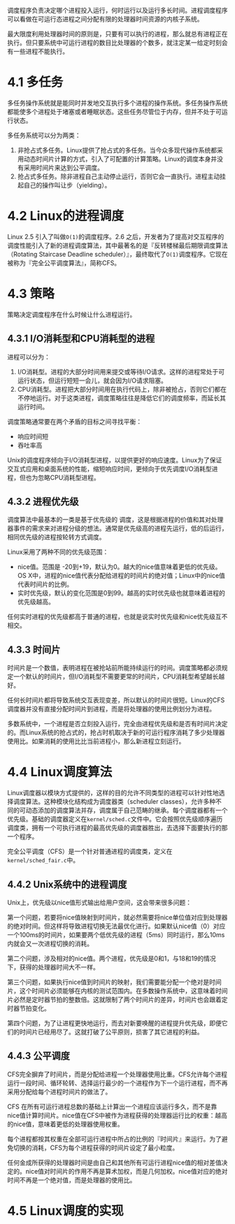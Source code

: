 调度程序负责决定哪个进程投入运行，何时运行以及运行多长时间。进程调度程序可以看做在可运行态进程之间分配有限的处理器时间资源的内核子系统。

最大限度利用处理器时间的原则是，只要有可以执行的进程，那么就总有进程正在执行。但只要系统中可运行进程的数目比处理器的个数多，就注定某一给定时刻会有一些进程不能执行。

# 4.1 多任务

多任务操作系统就是能同时并发地交互执行多个进程的操作系统。多任务操作系统都能使多个进程处于堵塞或者睡眠状态。这些任务尽管位于内存，但并不处于可运行状态。

多任务系统可以分为两类：

1. 非抢占式多任务。Linux提供了抢占式的多任务。当今众多现代操作系统都采用动态时间片计算的方式，引入了可配置的计算策略。Linux的调度本身并没有采用时间片来达到公平调度。
2. 抢占式多任务。除非进程自己主动停止运行，否则它会一直执行。进程主动挂起自己的操作叫让步（yielding）。

# 4.2 Linux的进程调度

Linux 2.5 引入了叫做`O(1)`的调度程序。2.6 之后，开发者为了提高对交互程序的调度性能引入了新的进程调度算法，其中最著名的是『反转楼梯最后期限调度算法（Rotating Staircase Deadline scheduler）』，最终取代了`O(1)`调度程序。它现在被称为『完全公平调度算法』，简称CFS。

# 4.3 策略

策略决定调度程序在什么时候让什么进程运行。

## 4.3.1 I/O消耗型和CPU消耗型的进程

进程可以分为：

1. I/O消耗型。进程的大部分时间用来提交或等待I/O请求。这样的进程常处于可运行状态，但运行短短一会儿，就会因为I/O请求阻塞。
2. CPU消耗型。进程把大部分时间用在执行代码上，除非被抢占，否则它们都在不停地运行。对于这类进程，调度策略往往是降低它们的调度频率，而延长其运行时间。

调度策略通常要在两个矛盾的目标之间寻找平衡：

- 响应时间短
- 吞吐率高

Unix的调度程序倾向于I/O消耗型进程，以提供更好的响应速度。Linux为了保证交互式应用和桌面系统的性能，缩短响应时间，更倾向于优先调度I/O消耗型进程，但也为忽略CPU消耗型进程。

## 4.3.2 进程优先级

 调度算法中最基本的一类是基于优先级的 调度，这是根据进程的价值和其对处理器事件的需求来对进程分级的想法。通常是优先级高的进程先运行，低的后运行，相同优先级的进程按轮转方式调度。

Linux采用了两种不同的优先级范围：

- nice值。范围是 -20到+19，默认为0。越大的nice值意味着更低的优先级。OS X中，进程的nice值代表分配给进程的时间片的绝对值；Linux中的nice值代表时间片的比例。
- 实时优先级，默认的变化范围是0到99。越高的实时优先级也就意味着进程的优先级越高。

任何实时进程的优先级都高于普通的进程，也就是说实时优先级和nice优先级互不相交。

## 4.3.3 时间片

时间片是一个数值，表明进程在被抢站前所能持续运行的时间。调度策略都必须规定一个默认的时间片，但I/O消耗型不需要更常的时间片，CPU消耗型希望越长越好。

任何长时间片都将导致系统交互表现变差，所以默认的时间片很短。Linux的CFS调度器并没有直接分配时间片到进程，而是将处理器的使用比例划分为进程。

多数系统中，一个进程是否立刻投入运行，完全由进程优先级和是否有时间片决定的。而Linux系统的抢占式的，抢占时机取决于新的可运行程序消耗了多少处理器使用比。如果消耗的使用比比当前进程小，那么新进程立刻运行。

# 4.4 Linux调度算法

Linux调度器以模块方式提供的，这样的目的允许不同类型的进程可以针对性地选择调度算法。这种模块化结构成为调度器类（scheduler classes），允许多种不同的可动态添加的调度算法并存，调度属于自己范畴的继承。每个调度器都有一个优先级。基础的调度器定义在`kernel/sched.c`文件中。它会按照优先级顺序遍历调度类，拥有一个可执行进程的最高优先级的调度器胜出，去选择下面要执行的那一个程序。

完全公平调度（CFS）是一个针对普通进程的调度类，定义在`kernel/sched_fair.c`中。

## 4.4.2 Unix系统中的进程调度

Unix上，优先级以nice值形式输出给用户空间，这会带来很多问题：

第一个问题，若要将nice值映射到时间片，就必然需要将nice单位值对应到处理器的绝对时间。但这样将导致进程切换无法最优化进行。如果默认nice值（0）对应一个100ms的时间片，如果要两个低优先级的进程（5ms）同时运行，那么10ms内就会又一次进程切换的消耗。

第二个问题，涉及相对的nice值。两个进程，优先级是0和1，与18和19的情况下，获得的处理器时间大不一样。

第三个问题，如果执行nice值到时间片的映射，我们需要能分配一个绝对是时间片，这个时间片必须能够在内核的测试范围内。在多数操作系统中，这意味着时间片必然是定时器节拍的整数倍。这就限制了两个时间片的差异，时间片也会跟着定时器节拍变化。

第四个问题，为了让进程更快地运行，而去对新要唤醒的进程提升优先级，即便它们的时间片已经用尽了。这就打破了公平原则，损害了其它进程的利益。

## 4.4.3 公平调度

CFS完全摒弃了时间片，而是分配给进程一个处理器使用比重。CFS允许每个进程运行一段时间、循环轮转、选择运行最少的一个进程作为下一个运行进程，而不再采用分配给每个进程时间片的做法了。

CFS 在所有可运行进程总数的基础上计算出一个进程应该运行多久，而不是靠nice值计算时间片。nice值在CFS中被作为进程获得的处理器运行比的权重：越高的nice值，意味着更低的处理器使用权重。

每个进程都按其权重在全部可运行进程中所占的比例的『时间片』来运行。为了避免切换的消耗，CFS为每个进程获得的时间片设定了最小粒度。

任何金成所获得的处理器时间是由自己和其他所有可运行进程nice值的相对差值决定的。nice值对时间片的作用不再是算术加权，而是几何加权。nice值对应的绝对时间不再是一个绝对值，而是处理器的使用比。

# 4.5 Linux调度的实现

